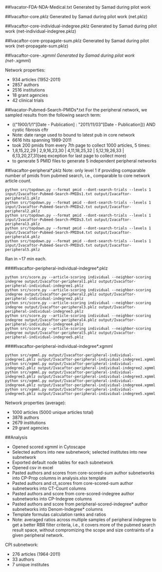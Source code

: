 ##Ivacator-FDA-NDA-Medical.txt
Generated by Samad during pilot work

##Ivacaftor-core.pklz
Generated by Samad during pilot work (net.pklz)

##Ivacaftor-core-individual-indegree.pklz
Generated by Samad during pilot work (net-individual-indegree.pklz)

##Ivacaftor-core-propagate-sum.pklz
Generated by Samad during pilot work (net-propagate-sum.pklz)

##Ivacaftor-core-*.xgmml
Generated by Samad during pilot work (net-*.xgmml)

Network properties:
* 934 articles (1952-2011)
* 2857 authors
* 2516 institutions
* 18 grant agencies
* 42 clinical trials

##Ivacator-Pubmed-Search-PMIDs*.txt
For the peripheral network, we sampled results from the following search term:
* (("1900/1/1"[Date - Publication] : "2011/11/03"[Date - Publication])) AND cystic fibrosis cftr  
 * Note: date range used to bound to latest pub in core network
 * 6616 hits spanning 1989-2011 
  * took 200 pmids from every 7th page to collect 1000 articles, 5 times:
   * 1,8,15,22,29 | 2,9,16,23,30 | 4,11,18,25,32 | 5,12,19,26,33 | 6,13,20,27,31(seq exception for last page to collect more)
   * to generate 5 PMID files to generate 5 independent peripheral networks

##Ivacaftor-peripheral*.pklz
Note: only level 1 if providing comparable number of pmids from pubmed search, i.e., comparable to core network article count.
```
python src/topdown.py --format pmid --dont-search-trials --levels 1 input/Ivacaftor-Pubmed-Search-PMIDs1.txt output/Ivacaftor-peripheral1.pklz
python src/topdown.py --format pmid --dont-search-trials --levels 1 input/Ivacaftor-Pubmed-Search-PMIDs2.txt output/Ivacaftor-peripheral2.pklz
python src/topdown.py --format pmid --dont-search-trials --levels 1 input/Ivacaftor-Pubmed-Search-PMIDs3.txt output/Ivacaftor-peripheral3.pklz
python src/topdown.py --format pmid --dont-search-trials --levels 1 input/Ivacaftor-Pubmed-Search-PMIDs4.txt output/Ivacaftor-peripheral4.pklz
python src/topdown.py --format pmid --dont-search-trials --levels 1 input/Ivacaftor-Pubmed-Search-PMIDs5.txt output/Ivacaftor-peripheral5.pklz
``` 
Ran in ~17 min each.

####Ivacaftor-peripheral-individual-indegree*.pklz
```
python src/score.py --article-scoring individual --neighbor-scoring indegree output/Ivacaftor-peripheral1.pklz output/Ivacaftor-peripheral-individual-indegree1.pklz
python src/score.py --article-scoring individual --neighbor-scoring indegree output/Ivacaftor-peripheral2.pklz output/Ivacaftor-peripheral-individual-indegree2.pklz
python src/score.py --article-scoring individual --neighbor-scoring indegree output/Ivacaftor-peripheral3.pklz output/Ivacaftor-peripheral-individual-indegree3.pklz
python src/score.py --article-scoring individual --neighbor-scoring indegree output/Ivacaftor-peripheral4.pklz output/Ivacaftor-peripheral-individual-indegree4.pklz
python src/score.py --article-scoring individual --neighbor-scoring indegree output/Ivacaftor-peripheral5.pklz output/Ivacaftor-peripheral-individual-indegree5.pklz
```

####Ivacaftor-peripheral-individual-indegree*.xgmml
```
python src/xgmml.py output/Ivacaftor-peripheral-individual-indegree1.pklz output/Ivacaftor-peripheral-individual-indegree1.xgmml
python src/xgmml.py output/Ivacaftor-peripheral-individual-indegree2.pklz output/Ivacaftor-peripheral-individual-indegree2.xgmml
python src/xgmml.py output/Ivacaftor-peripheral-individual-indegree3.pklz output/Ivacaftor-peripheral-individual-indegree3.xgmml
python src/xgmml.py output/Ivacaftor-peripheral-individual-indegree4.pklz output/Ivacaftor-peripheral-individual-indegree4.xgmml
python src/xgmml.py output/Ivacaftor-peripheral-individual-indegree5.pklz output/Ivacaftor-peripheral-individual-indegree5.xgmml
```

Network properties (average):
* 1000 articles (5000 unique articles total)
* 3878 authors
* 2679 institutions
* 29 grant agencies 


##Analysis

* Opened scored xgmml in Cytoscape
* Selected authors into new subnetwork; selected institutes into new subnetwork
* Exported default node tables for each subnetwork
* Opened csv in excel
* Pasted authors and scores from core-scored-sum author subnetworks into CP-Prop columns in analysis.xlsx template
* Pasted authors and ct_scores from core-scored-sum author subnetworks into CT-Count columns
* Pasted authors and score from core-scored-indegree author subnetworks into CP-Indegree columns
* Pasted authors and score from peripheral-scored-indegree* author subnetworks into Denom-Indegree* columns
* Template formulas calculation ranks and ratios
* Note: averaged ratios across multiple samples of peripheral indegree to get a better RBR filter criteria, i.e., it covers more of the pubmed search result space, without compromizing the scope and size contraints of a given peripheral network. 


CPI subnetwork:
* 276  articles (1964-2011)
* 33 authors
* 7 unique institutes 
